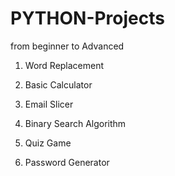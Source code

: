 # PYTHON-Projects
from beginner to Advanced

1. Word Replacement

2. Basic Calculator

3. Email Slicer

4. Binary Search Algorithm

5. Quiz Game

6. Password Generator